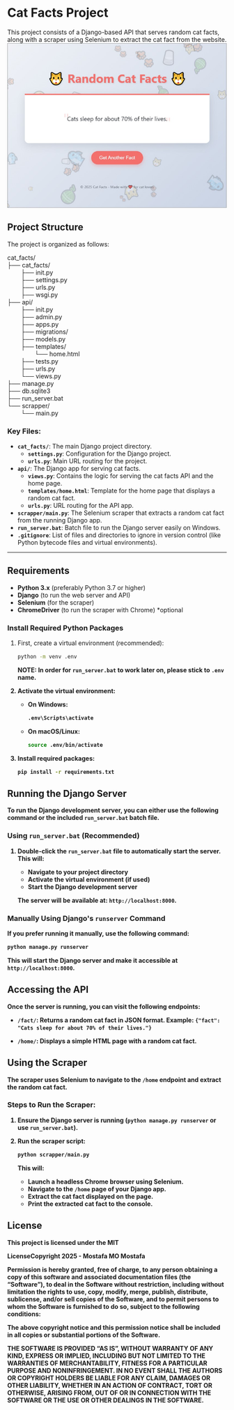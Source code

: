 # Cat Facts Project

This project consists of a Django-based API that serves random cat facts, along with a scraper using Selenium to extract the cat fact from the website.
![Screenshot](screenshot.jpg)

## Project Structure

The project is organized as follows:

cat_facts/<br>├── cat_facts/<br>&nbsp;&nbsp;&nbsp;&nbsp;&nbsp;&nbsp;&nbsp;&nbsp;├── init.py<br>&nbsp;&nbsp;&nbsp;&nbsp;&nbsp;&nbsp;&nbsp;&nbsp;├── settings.py<br>&nbsp;&nbsp;&nbsp;&nbsp;&nbsp;&nbsp;&nbsp;&nbsp;├── urls.py<br>&nbsp;&nbsp;&nbsp;&nbsp;&nbsp;&nbsp;&nbsp;&nbsp;├── wsgi.py<br>├── api/<br>&nbsp;&nbsp;&nbsp;&nbsp;&nbsp;&nbsp;&nbsp;&nbsp;├── init.py<br>&nbsp;&nbsp;&nbsp;&nbsp;&nbsp;&nbsp;&nbsp;&nbsp;├── admin.py<br>&nbsp;&nbsp;&nbsp;&nbsp;&nbsp;&nbsp;&nbsp;&nbsp;├── apps.py<br>&nbsp;&nbsp;&nbsp;&nbsp;&nbsp;&nbsp;&nbsp;&nbsp;├── migrations/<br>&nbsp;&nbsp;&nbsp;&nbsp;&nbsp;&nbsp;&nbsp;&nbsp;├── models.py<br>&nbsp;&nbsp;&nbsp;&nbsp;&nbsp;&nbsp;&nbsp;&nbsp;├── templates/<br>&nbsp;&nbsp;&nbsp;&nbsp;&nbsp;&nbsp;&nbsp;&nbsp;&nbsp;&nbsp;&nbsp;&nbsp;&nbsp;&nbsp;&nbsp;&nbsp;└── home.html<br>&nbsp;&nbsp;&nbsp;&nbsp;&nbsp;&nbsp;&nbsp;&nbsp;├── tests.py<br>&nbsp;&nbsp;&nbsp;&nbsp;&nbsp;&nbsp;&nbsp;&nbsp;├── urls.py<br>&nbsp;&nbsp;&nbsp;&nbsp;&nbsp;&nbsp;&nbsp;&nbsp;└── views.py<br>├── manage.py<br>├── db.sqlite3<br>├── run_server.bat<br>└── scrapper/<br>&nbsp;&nbsp;&nbsp;&nbsp;&nbsp;&nbsp;&nbsp;&nbsp;└── main.py<br>


### **Key Files:**
- **`cat_facts/`**: The main Django project directory.
  - **`settings.py`**: Configuration for the Django project.
  - **`urls.py`**: Main URL routing for the project.
- **`api/`**: The Django app for serving cat facts.
  - **`views.py`**: Contains the logic for serving the cat facts API and the home page.
  - **`templates/home.html`**: Template for the home page that displays a random cat fact.
  - **`urls.py`**: URL routing for the API app.
- **`scrapper/main.py`**: The Selenium scraper that extracts a random cat fact from the running Django app.
- **`run_server.bat`**: Batch file to run the Django server easily on Windows.
- **`.gitignore`**: List of files and directories to ignore in version control (like Python bytecode files and virtual environments).

---

## Requirements

- **Python 3.x** (preferably Python 3.7 or higher)
- **Django** (to run the web server and API)
- **Selenium** (for the scraper)
- **ChromeDriver** (to run the scraper with Chrome) *optional
  
### Install Required Python Packages

1. First, create a virtual environment (recommended):

   ```bash
   python -m venv .env
   ```
   <b>NOTE: In order for ```run_server.bat``` to work later on, please stick to ```.env``` name.<b>
2. Activate the virtual environment:
    * On Windows:
        ```bash
        .env\Scripts\activate
        ```
    * On macOS/Linux:
        ```bash
        source .env/bin/activate

        ```
3. Install required packages:
    ```bash
    pip install -r requirements.txt
    ```
## Running the Django Server

To run the Django development server, you can either use the following command or the included `run_server.bat` batch file.

### Using `run_server.bat` (Recommended)

1. Double-click the `run_server.bat` file to automatically start the server. This will:
   - Navigate to your project directory
   - Activate the virtual environment (if used)
   - Start the Django development server

   The server will be available at: `http://localhost:8000`.

### Manually Using Django's `runserver` Command

If you prefer running it manually, use the following command:

```bash
python manage.py runserver
```

This will start the Django server and make it accessible at `http://localhost:8000`.

## Accessing the API

Once the server is running, you can visit the following endpoints:

- **`/fact/`**: Returns a random cat fact in JSON format. Example: `{"fact": "Cats sleep for about 70% of their lives."}`
  
- **`/home/`**: Displays a simple HTML page with a random cat fact.

## Using the Scraper

The scraper uses **Selenium** to navigate to the `/home` endpoint and extract the random cat fact.

### Steps to Run the Scraper:

1. Ensure the Django server is running (`python manage.py runserver` or use `run_server.bat`).
2. Run the scraper script:

   ```bash
   python scrapper/main.py
   ```

   This will:
   - Launch a headless Chrome browser using Selenium.
   - Navigate to the `/home` page of your Django app.
   - Extract the cat fact displayed on the page.
   - Print the extracted cat fact to the console.

## License

This project is licensed under the MIT

LicenseCopyright 2025 - Mostafa MO Mostafa

Permission is hereby granted, free of charge, to any person obtaining a copy of this software and associated documentation files (the “Software”), to deal in the Software without restriction, including without limitation the rights to use, copy, modify, merge, publish, distribute, sublicense, and/or sell copies of the Software, and to permit persons to whom the Software is furnished to do so, subject to the following conditions:

The above copyright notice and this permission notice shall be included in all copies or substantial portions of the Software.

THE SOFTWARE IS PROVIDED “AS IS”, WITHOUT WARRANTY OF ANY KIND, EXPRESS OR IMPLIED, INCLUDING BUT NOT LIMITED TO THE WARRANTIES OF MERCHANTABILITY, FITNESS FOR A PARTICULAR PURPOSE AND NONINFRINGEMENT. IN NO EVENT SHALL THE AUTHORS OR COPYRIGHT HOLDERS BE LIABLE FOR ANY CLAIM, DAMAGES OR OTHER LIABILITY, WHETHER IN AN ACTION OF CONTRACT, TORT OR OTHERWISE, ARISING FROM, OUT OF OR IN CONNECTION WITH THE SOFTWARE OR THE USE OR OTHER DEALINGS IN THE SOFTWARE.
